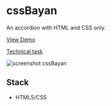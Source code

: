 # cssBayan

An accordion with HTML and CSS only.

[View Demo](https://4k1r1n.github.io/cssBayan/cssBayan/)

[Technical task](https://github.com/DrDiman/CSS-Bayan-task)

![screenshot cssBayan](https://github.com/4k1r1n/cssBayan/assets/91277105/d36a9d16-996e-4a17-acde-c462ce989184)
## Stack
- HTML5/CSS
